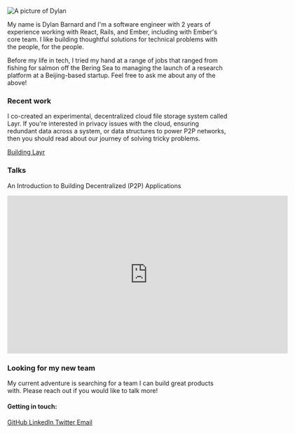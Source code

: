 <p class="headshot-container">
  <img class="headshot" src="../assets/dylan.jpg" alt="A picture of Dylan" />
</p>

My name is Dylan Barnard and I'm a software engineer with 2 years of experience working with React, Rails, and Ember, including with Ember's core team. I like building thoughtful solutions for technical problems with the people, for the people.

Before my life in tech, I tried my hand at a range of jobs that ranged from fishing for salmon off the Bering Sea to managing the launch of a research platform at a Beijing-based startup. Feel free to ask me about any of the above!

### Recent work

I co-created an experimental, decentralized cloud file storage system called Layr. If you're interested in privacy issues with the cloud, ensuring redundant data across a system, or data structures to power P2P networks, then you should read about our journey of solving tricky problems.

<div class="add-bottom-margin">
  <a href="https://layr-team.github.io/layr-project" class="button">
    Building Layr
  </a>
</div>

### Talks

An Introduction to Building Decentralized (P2P) Applications

 <iframe width="640" height="360" src="https://www.youtube.com/embed/8sN3cT5T-5g?ecver=1" frameborder="0" allow="autoplay; encrypted-media" allowfullscreen></iframe>

### Looking for my new team

<p class="message">
  My current adventure is searching for a team I can build great products with. Please reach out if you would like to talk more!
</p>

#### Getting in touch:

<div class="button-container">
  <a href="https://github.com/dylankb" class="button">
    GitHub
  </a>
  <a href="https://www.linkedin.com/in/dylankb/" class="button">
    LinkedIn
  </a>
  <a href="https://twitter.com/dkbarns" class="button">
    Twitter
  </a>
  <a href="mailto:dylan.barnard@gmail.com" class="button">
    Email
  </a>
